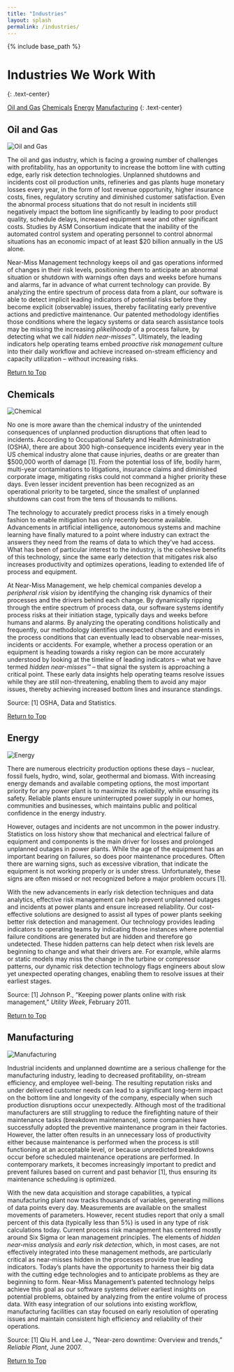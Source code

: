 ```yaml
---
title: "Industries"
layout: splash
permalink: /industries/
---
```


{% include base_path %}


<h1 class="page__title">Industries We Work With</h1>
{: .text-center}


<a class="btn btn--inverse btn--large" href="#oil-gas">Oil and Gas</a>
<a class="btn btn--inverse btn--large" href="#chemical">Chemicals</a>
<a class="btn btn--inverse btn--large" href="#energy">Energy</a>
<a class="btn btn--inverse btn--large" href="#manufacturing">Manufacturing</a>
{: .text-center}

<section class="archive__industries">

<div id="oil-gas" class="archive__item">
  <h2 class="page__section-title">Oil and Gas</h2>
  <img src="{{ site.url }}/images/industry-01.jpg" alt="Oil and Gas">
  <span class="info">  
    <p>The oil and gas industry, which is facing a growing number of challenges with profitability, has an opportunity to increase the bottom line with cutting edge, early risk detection technologies. Unplanned shutdowns and incidents cost oil production units, refineries and gas plants huge monetary losses every year, in the form of lost revenue opportunity, higher insurance costs, fines, regulatory scrutiny and diminished customer satisfaction. Even the abnormal process situations that do not result in incidents still negatively impact the bottom line significantly by leading to poor product quality, schedule delays, increased equipment wear and other significant costs. Studies by ASM Consortium indicate that the inability of the automated control system and operating personnel to control abnormal situations has an economic impact of at least $20 billion annually in the US alone.</p>

<p>Near-Miss Management technology keeps oil and gas operations informed of changes in their risk levels, positioning them to anticipate an abnormal situation or shutdown with warnings often days and weeks before humans and alarms, far in advance of what current technology can provide. By analyzing the entire spectrum of process data from a plant, our software is able to detect implicit leading indicators of potential risks before they become explicit (observable) issues, thereby facilitating early preventive actions and predictive maintenance. Our patented methodology identifies those conditions where the legacy systems or data search assistance tools may be missing the increasing <i>plikelihood</i>p of a process failure, by detecting what we call <i>hidden near-misses&trade;</i>. Ultimately, the leading indicators help operating teams embed <i>proactive risk management</i> culture into their daily workflow and achieve increased on-stream efficiency and capacity utilization – without increasing risks.  </p>

  </span>
  <a href="#main" class="btn btn--inverse align-right">Return to Top</a>
</div>

<div id="chemical" class="archive__item">
  <h2 class="page__section-title">Chemicals</h2>
  <img src="{{ site.url }}/images/industry-02.jpg" alt="Chemical">
  <span class="info"> 
    <p>No one is more aware than the chemical industry of the unintended consequences of unplanned production disruptions that often lead to incidents. According to Occupational Safety and Health Administration (OSHA), there are about 300 high-consequence incidents every year in the US chemical industry alone that cause injuries, deaths or are greater than $500,000 worth of damage [1].  From the potential loss of life, bodily harm, multi-year contaminations to litigations, insurance claims and diminished corporate image, mitigating risks could not command a higher priority these days. Even lesser incident prevention has been recognized as an operational priority to be targeted, since the smallest of unplanned shutdowns can cost from the tens of thousands to millions.</p>
<p>The technology to accurately predict process risks in a timely enough fashion to enable mitigation has only recently become available. Advancements in artificial intelligence, autonomous systems and machine learning have finally matured to a point where industry can extract the answers they need from the reams of data to which they’ve had access. What has been of particular interest to the industry, is the cohesive benefits of this technology, since the same early detection that mitigates risk also increases productivity and optimizes operations, leading to extended life of process and equipment. </p>
<p>At Near-Miss Management, we help chemical companies develop a <i>peripheral risk vision</i> by identifying the changing risk dynamics of their processes and the drivers behind each change. By dynamically ripping through the entire spectrum of process data, our software systems identify process risks at their initiation stage, typically days and weeks before humans and alarms. By analyzing the operating conditions holistically and frequently, our methodology identifies unexpected changes and events in the process conditions that can eventually lead to observable near-misses, incidents or accidents. For example, whether a process operation or an equipment is heading towards a risky region can be more accurately understood by looking at the timeline of leading indicators – what we have termed <i>hidden near-misses&trade;</i> – that signal the system is approaching a critical point.  These early data insights help operating teams resolve issues while they are still non-threatening, enabling them to avoid any major issues, thereby achieving increased bottom lines and insurance standings.    </p>
    <p>Source: [1] OSHA, Data and Statistics. </p>
  </span>
  <a href="#main" class="btn btn--inverse align-right">Return to Top</a>
</div>


<div id="energy" class="archive__item">
  <h2 class="page__section-title">Energy</h2>
  <img src="{{ site.url }}/images/industry-03.jpg" alt="Energy">
  <span class="info">
   <p> There are numerous electricity production options these days – nuclear, fossil fuels, hydro, wind, solar, geothermal and biomass. With increasing energy demands and available competing options, the most important priority for any power plant is to maximize its <i>reliability</i>, while ensuring its safety.  Reliable plants ensure uninterrupted power supply in our homes, communities and businesses, which maintains public and political confidence in the energy industry.  </p> 
  <p>However, outages and incidents are not uncommon in the power industry. Statistics on loss history show that mechanical and electrical failure of equipment and components is the main driver for losses and prolonged unplanned outages in power plants. While the age of the equipment has an important bearing on failures, so does poor maintenance procedures. Often there are warning signs, such as excessive vibration, that indicate the equipment is not working properly or is under stress. Unfortunately, these signs are often missed or not recognized before a major problem occurs [1].  </p> 
  <p>With the new advancements in early risk detection techniques and data analytics, effective risk management can help prevent unplanned outages and incidents at power plants and ensure increased reliability.  Our cost-effective solutions are designed to assist all types of power plants seeking better risk detection and management. Our technology provides leading indicators to operating teams by indicating those instances where potential failure conditions are generated but are hidden and therefore go undetected. These hidden patterns can help detect when risk levels are beginning to change and what their drivers are. For example, while alarms or static models may miss the change in the turbine or compressor patterns, our dynamic risk detection technology flags engineers about slow yet unexpected operating changes, enabling them to resolve issues at their earliest stages. </p> 
    <p>Source: [1] Johnson P., “Keeping power plants online with risk management,” <i>Utility Week</i>, February 2011.</p>
  </span>
  <a href="#main" class="btn btn--inverse align-right">Return to Top</a>
</div>

<div id="manufacturing" class="archive__item">
  <h2 class="page__section-title">Manufacturing</h2>
  <img src="{{ site.url }}/images/industry-04.jpg" alt="Manufacturing">
  <span class="info">
    <p>Industrial incidents and unplanned downtime are a serious challenge for the manufacturing industry, leading to decreased profitability, on-stream efficiency, and employee well-being.  The resulting reputation risks and under delivered customer needs can lead to a significant long-term impact on the bottom line and longevity of the company, especially when such production disruptions occur unexpectedly. Although most of the traditional manufacturers are still struggling to reduce the firefighting nature of their maintenance tasks (breakdown maintenance), some companies have successfully adopted the preventive maintenance program in their factories. However, the latter often results in an unnecessary loss of productivity either because maintenance is performed when the process is still functioning at an acceptable level, or because unpredicted breakdowns occur before scheduled maintenance operations are performed. In contemporary markets, it becomes increasingly important to predict and prevent failures based on current and past behavior [1], thus ensuring its maintenance scheduling is optimized.</p>
  <p>With the new data acquisition and storage capabilities, a typical manufacturing plant now tracks thousands of variables, generating millions of data points every day. Measurements are available on the smallest movements of parameters.  However, recent studies report that only a small percent of this data (typically less than 5%) is used in any type of risk calculations today. Current process risk management has centered mostly around Six Sigma or lean management principles. The elements of <i>hidden near-miss analysis</i> and <i>early risk detection</i>, which, in most cases, are not effectively integrated into these management methods, are particularly critical as near-misses hidden in the processes provide true leading indicators. Today’s plants have the opportunity to harness their big data with the cutting edge technologies and to anticipate problems as they are beginning to form.  Near-Miss Management’s patented technology helps achieve this goal as our software systems deliver earliest insights on potential problems, obtained by analyzing from the entire volume of process data.  With easy integration of our solutions into existing workflow, manufacturing facilities can stay focused on early resolution of operating issues and maintain consistent high efficiency and reliability of their operations.</p>
    <p>Source: [1] Qiu H. and Lee J., “Near-zero downtime: Overview and trends,” <i>Reliable Plant</i>, June 2007.</p>
  </span>
  <a href="#main" class="btn btn--inverse align-right">Return to Top</a>
</div>

</section>
